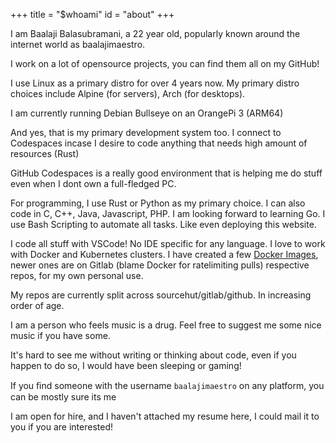 +++
title = "$whoami"
id = "about"
+++

I am Baalaji Balasubramani, a 22 year old, popularly known around the internet world as baalajimaestro.

I work on a lot of opensource projects, you can find them all on my GitHub!

I use Linux as a primary distro for over 4 years now.
My primary distro choices include Alpine (for servers), Arch (for desktops).

I am currently running Debian Bullseye on an OrangePi 3 (ARM64)

And yes, that is my primary development system too. I connect to Codespaces incase I desire to code anything that needs high amount of resources (Rust)

GitHub Codespaces is a really good environment that is helping me do stuff even when I dont own a full-fledged PC.

For programming, I use Rust or Python as my primary choice. I can also code in C, C++, Java, Javascript, PHP.
I am looking forward to learning Go.
I use Bash Scripting to automate all tasks. Like even deploying this website.

I code all stuff with VSCode! No IDE specific for any language.
I love to work with Docker and Kubernetes clusters. I have created a few [Docker Images](https://hub.docker.com/u/baalajimaestro), newer ones are on Gitlab (blame Docker for ratelimiting pulls) respective repos, for my own personal use.

My repos are currently split across sourcehut/gitlab/github. In increasing order of age.

I am a person who feels music is a drug. Feel free to suggest me some nice music if you have some.

It's hard to see me without writing or thinking about code, even if you happen to do so, I would have been sleeping or gaming!

If you ﬁnd some­one with the user­name `baalajimaestro` on any platform, you can be mostly sure its me

I am open for hire, and I haven't attached my resume here, I could mail it to you if you are interested!